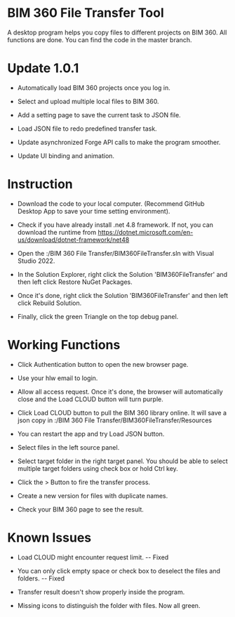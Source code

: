 # BIM 360 File Transfer Tool
A desktop program helps you copy files to different projects on BIM 360.
All functions are done. You can find the code in the master branch. 

# Update 1.0.1

- Automatically load BIM 360 projects once you log in.

- Select and upload multiple local files to BIM 360.

- Add a setting page to save the current task to JSON file.

- Load JSON file to redo predefined transfer task.

- Update asynchronized Forge API calls to make the program smoother.

- Update UI binding and animation.

# Instruction

- Download the code to your local computer. (Recommend GitHub Desktop App to save your time setting environment).

- Check if you have already install .net 4.8 framework. If not, you can download the runtime from https://dotnet.microsoft.com/en-us/download/dotnet-framework/net48

- Open the :/BIM 360 File Transfer/BIM360FileTransfer.sln with Visual Studio 2022.

- In the Solution Explorer, right click the Solution 'BIM360FileTransfer' and then left click Restore NuGet Packages.

- Once it's done, right click the Solution 'BIM360FileTransfer' and then left click Rebuild Solution.

- Finally, click the green Triangle on the top debug panel.


# Working Functions

- Click Authentication button to open the new browser page.

- Use your hlw email to login.

- Allow all access request. Once it's done, the browser will automatically close and the Load CLOUD button will turn purple.

- Click Load CLOUD button to pull the BIM 360 library online. It will save a json copy in :/BIM 360 File Transfer/BIM360FileTransfer/Resources

- You can restart the app and try Load JSON button.

- Select files in the left source panel.

- Select target folder in the right target panel. You should be able to select multiple target folders using check box or hold Ctrl key.

- Click the > Button to fire the transfer process.

- Create a new version for files with duplicate names.

- Check your BIM 360 page to see the result.

# Known Issues

- Load CLOUD might encounter request limit. -- Fixed

- You can only click empty space or check box to deselect the files and folders.  -- Fixed

- Transfer result doesn't show properly inside the program.

- Missing icons to distinguish the folder with files. Now all green.
